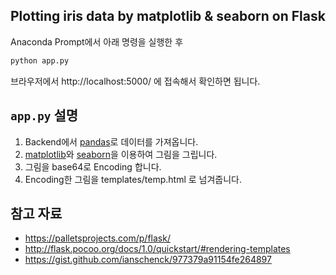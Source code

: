 ## Plotting iris data by matplotlib & seaborn on Flask
Anaconda Prompt에서 아래 명령을 실행한 후
```bash
python app.py
```

브라우저에서 http://localhost:5000/ 에 접속해서 확인하면 됩니다.


## `app.py` 설명
1. Backend에서 [pandas](https://pandas.pydata.org/)로 데이터를 가져옵니다.
2. [matplotlib](https://matplotlib.org/)와 [seaborn](https://seaborn.pydata.org/)을 이용하여 그림을 그립니다.
3. 그림을 base64로 Encoding 합니다.
4. Encoding한 그림을 templates/temp.html 로 넘겨줍니다.



## 참고 자료
- https://palletsprojects.com/p/flask/
- http://flask.pocoo.org/docs/1.0/quickstart/#rendering-templates
- https://gist.github.com/ianschenck/977379a91154fe264897
